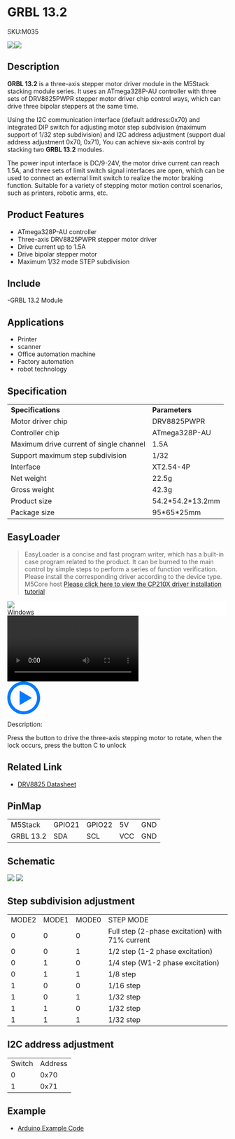 # GRBL 13.2

<el-tag effect="plain">SKU:M035</el-tag>

<div class="product_pic"><img src="assets/img/product_pics/module/grbl13.2/grbl13.2_01.webp"><img src="assets/img/product_pics/module/grbl13.2/grbl13.2_02.webp"></div>

## Description

**GRBL 13.2** is a three-axis stepper motor driver module in the M5Stack stacking module series. It uses an ATmega328P-AU controller with three sets of DRV8825PWPR stepper motor driver chip control ways, which can drive three bipolar steppers at the same time.

Using the I2C communication interface (default address:0x70) and integrated DIP switch for adjusting motor step subdivision (maximum support of 1/32 step subdivision) and I2C address adjustment (support dual address adjustment 0x70, 0x71), You can achieve six-axis control by stacking two **GRBL 13.2** modules.

The power input interface is DC/9-24V, the motor drive current can reach 1.5A, and three sets of limit switch signal interfaces are open, which can be used to connect an external limit switch to realize the motor braking function. Suitable for a variety of stepping motor motion control scenarios, such as printers, robotic arms, etc.

## Product Features

- ATmega328P-AU controller
- Three-axis DRV8825PWPR stepper motor driver
- Drive current up to 1.5A
- Drive bipolar stepper motor
- Maximum 1/32 mode STEP subdivision

## Include

-GRBL 13.2 Module

## Applications

- Printer
- scanner
- Office automation machine
- Factory automation
- robot technology


## Specification

<table>
   <tr style="font-weight:bold">
      <td>Specifications</td>
      <td>Parameters</td>
   </tr>
   <tr>
      <td>Motor driver chip</td>
      <td>DRV8825PWPR</td>
   </tr>
   <tr>
      <td>Controller chip</td>
      <td>ATmega328P-AU</td>
   </tr>
   <tr>
      <td>Maximum drive current of single channel</td>
      <td>1.5A</td>
   </tr>
   <tr>
      <td>Support maximum step subdivision</td>
      <td>1/32</td>
   </tr>
   <tr>
      <td>Interface</td>
      <td>XT2.54-4P</td>
   </tr>
   <tr>
      <td>Net weight</td>
      <td>22.5g</td>
   </tr>
   <tr>
      <td>Gross weight</td>
      <td>42.3g</td>
   </tr>
   <tr>
      <td>Product size</td>
      <td>54.2*54.2*13.2mm</td>
   </tr>
   <tr>
      <td>Package size</td>
      <td>95*65*25mm</td>
   </tr>
 </table>

  ## EasyLoader

>EasyLoader is a concise and fast program writer, which has a built-in case program related to the product. It can be burned to the main control by simple steps to perform a series of function verification. Please install the corresponding driver according to the device type. M5Core host [Please click here to view the CP210X driver installation tutorial](en/arduino/arduino_development)

<div class="easyloader-box">
    <div style="background-color:white;">
        <div><img src="https://m5stack.oss-cn-shenzhen.aliyuncs.com/image/easyloader_intro.webp"></div>
        <div class="easyloader-btn">
            <a href="https://m5stack.oss-cn-shenzhen.aliyuncs.com/EasyLoader/Windows/MODULE/EasyLoader_GRBL13.2.exe">Windows</a>
        </div>
    </div>
    <div>
        <video id="example_video" controls>
            <source src="https://m5stack.oss-cn-shenzhen.aliyuncs.com/video/Product_example_video/Module/GRBL13.2.mp4" type="video/mp4">
        </video>
        <div class="easyloader-mask">
        <a>
            <svg id="play-btn" t="1583228776634" class="icon" viewBox="0 0 1024 1024" version="1.1" xmlns="http://www.w3.org/2000/svg" p-id="4152" width="75" height="75"><path d="M512 0C229.216 0 0 229.216 0 512s229.216 512 512 512 512-229.216 512-512S794.784 0 512 0z m0 928C282.24 928 96 741.76 96 512S282.24 96 512 96s416 186.24 416 416-186.24 416-416 416zM384 288l384 224-384 224z" p-id="4153" fill="#007aff"></path></svg></a>
            <p>Description:</p>
            <p>Press the button to drive the three-axis stepping motor to rotate, when the lock occurs, press the button C to unlock</p>
        </div>
    </div>
</div>

## Related Link

- [DRV8825 Datasheet](https://m5stack.oss-cn-shenzhen.aliyuncs.com/resource/docs/datasheet/module/DRV8825_en.pdf)

## PinMap

<table>
 <tr><td>M5Stack</td><td>GPIO21</td><td>GPIO22</td><td>5V</td><td>GND</td></tr>
 <tr><td>GRBL 13.2</td><td>SDA</td><td>SCL</td><td>VCC</td><td>GND</td></tr>
</table>


## Schematic

<img src="assets/img/product_pics/module/grbl13.2/grbl13.2_sch.webp"/>

<img src="assets/img/product_pics/module/grbl13.2/grbl13.2_03.webp">

## Step subdivision adjustment

<table>
 <tr><td>MODE2</td><td>MODE1</td><td>MODE0</td><td>STEP MODE</td></tr>
 <tr><td>0</td><td>0</td><td>0</td><td>Full step (2-phase excitation) with 71% current</td></tr>
 <tr><td>0</td><td>0</td><td>1</td><td>1/2 step (1-2 phase excitation)</td></tr>
 <tr><td>0</td><td>1</td><td>0</td><td>1/4 step (W1-2 phase excitation)</td></tr>
 <tr><td>0</td><td>1</td><td>1</td><td>1/8 step</td></tr>
 <tr><td>1</td><td>0</td><td>0</td><td>1/16 step</td></tr>
 <tr><td>1</td><td>0</td><td>1</td><td>1/32 step</td></tr>
 <tr><td>1</td><td>1</td><td>0</td><td>1/32 step</td></tr>
 <tr><td>1</td><td>1</td><td>1</td><td>1/32 step</td></tr>
</table>

## I2C address adjustment

<table>
 <tr><td>Switch</td><td>Address</td></tr>
 <tr><td>0</td><td>0x70</td></tr>
 <tr><td>1</td><td>0x71</td></tr>
</table>

## Example

- [Arduino Example Code](https://github.com/m5stack/M5Stack/tree/master/examples/Modules/GRBL13.2)

<script>

   var purchase_link ='https://m5stack.com/products/grbl-module-13-2-stepmotor-driver-drv8825';

   anchor_search(purchase_link);
   scrollFunc();

</script>
